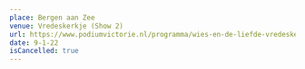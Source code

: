 ```yaml
---
place: Bergen aan Zee
venue: Vredeskerkje (Show 2)
url: https://www.podiumvictorie.nl/programma/wies-en-de-liefde-vredeskerkje-bergen-9/01/22
date: 9-1-22
isCancelled: true
---
```

